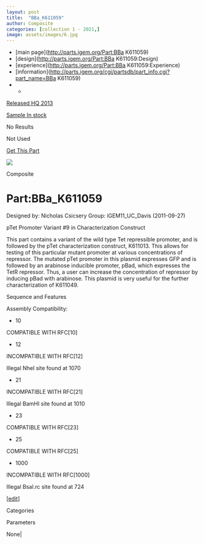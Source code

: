 ```yaml
---
layout: post
title:  "BBa_K611059"
author: Composite
categories: [collection 1 - 2021,] 
image: assets/images/6.jpg
---
```



  * [main page](http://parts.igem.org/Part:BBa K611059)
  * [design](http://parts.igem.org/Part:BBa K611059:Design)
  * [experience](http://parts.igem.org/Part:BBa K611059:Experience)
  * [information](http://parts.igem.org/cgi/partsdb/part_info.cgi?part_name=BBa K611059)
  *   * 

[Released HQ 2013](http://parts.igem.org/Help:Part_Status_Box)

[Sample In stock](http://parts.igem.org/Help:Part_Status_Box)

No Results

Not Used

[ Get This Part](http://parts.igem.org/partsdb/get_part.cgi?part=BBa_K611059)

![](http://parts.igem.org/images/partbypart/icon_composite.png)

Composite

# Part:BBa_K611059

Designed by: Nicholas Csicsery   Group: iGEM11_UC_Davis   (2011-09-27)

  
pTet Promoter Variant #9 in Characterization Construct

This part contains a variant of the wild type Tet repressible promoter, and is
followed by the pTet characterization construct, K611013. This allows for
testing of this particular mutant promoter at various concentrations of
repressor. The mutated pTet promoter in this plasmid expresses GFP and is
followed by an arabinose inducible promoter, pBad, which expresses the TetR
repressor. Thus, a user can increase the concentration of repressor by
inducing pBad with arabinose. This plasmid is very useful for the further
characterization of K611049.

Sequence and Features

  

Assembly Compatibility:

  * 10

COMPATIBLE WITH RFC[10]

  * 12

INCOMPATIBLE WITH RFC[12]

Illegal NheI site found at 1070  

  * 21

INCOMPATIBLE WITH RFC[21]

Illegal BamHI site found at 1010  

  * 23

COMPATIBLE WITH RFC[23]

  * 25

COMPATIBLE WITH RFC[25]

  * 1000

INCOMPATIBLE WITH RFC[1000]

Illegal BsaI.rc site found at 724  

  

[[edit](http://parts.igem.org/partsdb/part_info.cgi?part_name=BBa_K611059)]

Categories

Parameters

None|

